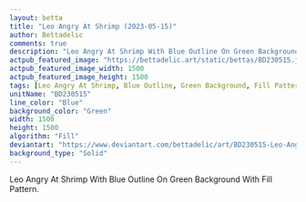 ```yaml
---
layout: betta
title: "Leo Angry At Shrimp (2023-05-15)"
author: Bettadelic
comments: true
description: "Leo Angry At Shrimp With Blue Outline On Green Background With Fill Pattern."
actpub_featured_image: "https://bettadelic.art/static/bettas/BD230515.jpg"
actpub_featured_image_width: 1500
actpub_featured_image_height: 1500
tags: [Leo Angry At Shrimp, Blue Outline, Green Background, Fill Pattern, May 2023]
unitName: "BD230515"
line_color: "Blue"
background_color: "Green"
width: 1500
height: 1500
algorithm: "Fill"
deviantart: "https://www.deviantart.com/bettadelic/art/BD230515-Leo-Angry-At-Shrimp-2023-05-15-962651988"
background_type: "Solid"
---
```


Leo Angry At Shrimp With Blue Outline On Green Background With Fill Pattern.
